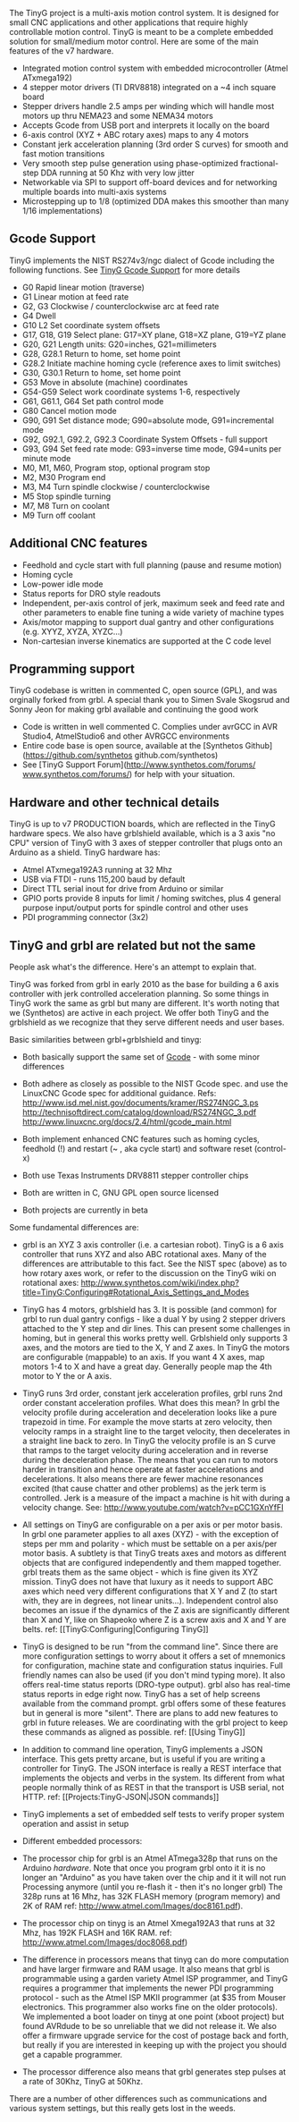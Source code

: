 The TinyG project is a multi-axis motion control system. It is designed for small CNC applications and other applications that require highly controllable motion control. TinyG is meant to be a complete embedded solution for small/medium motor control. Here are some of the main features of the v7 hardware.

* Integrated motion control system with embedded microcontroller (Atmel ATxmega192) 
* 4 stepper motor drivers (TI DRV8818) integrated on a ~4 inch square board 
* Stepper drivers handle 2.5 amps per winding which will handle most motors up thru NEMA23 and some NEMA34 motors 
* Accepts Gcode from USB port and interprets it locally on the board 
* 6-axis control (XYZ + ABC rotary axes) maps to any 4 motors
* Constant jerk acceleration planning (3rd order S curves) for smooth and fast motion transitions
* Very smooth step pulse generation using phase-optimized fractional-step DDA running at 50 Khz with very low jitter
* Networkable via SPI to support off-board devices and for networking multiple boards into multi-axis systems
* Microstepping up to 1/8 (optimized DDA makes this smoother than many 1/16 implementations)

## Gcode Support
TinyG implements the NIST RS274v3/ngc dialect of Gcode including the following functions. See [TinyG Gcode Support](https://github.com/synthetos/TinyG/wiki/TinyG-Gcode-Support) for more details 

* G0 Rapid linear motion (traverse)
* G1 Linear motion at feed rate
* G2, G3 Clockwise / counterclockwise arc at feed rate
* G4 Dwell
* G10 L2 Set coordinate system offsets 
* G17, G18, G19 Select plane: G17=XY plane, G18=XZ plane, G19=YZ plane
* G20, G21 Length units: G20=inches, G21=millimeters
* G28, G28.1 Return to home, set home point
* G28.2 Initiate machine homing cycle (reference axes to limit switches)
* G30, G30.1 Return to home, set home point
* G53 Move in absolute (machine) coordinates
* G54-G59 Select work coordinate systems 1-6, respectively
* G61, G61.1, G64 Set path control mode
* G80 Cancel motion mode
* G90, G91 Set distance mode; G90=absolute mode, G91=incremental mode 
* G92, G92.1, G92.2, G92.3 Coordinate System Offsets - full support
* G93, G94 Set feed rate mode: G93=inverse time mode, G94=units per minute mode 
* M0, M1, M60, Program stop, optional program stop
* M2, M30 Program end
* M3, M4 Turn spindle clockwise / counterclockwise
* M5 Stop spindle turning
* M7, M8 Turn on coolant
* M9 Turn off coolant

## Additional CNC features
* Feedhold and cycle start with full planning (pause and resume motion) 
* Homing cycle 
* Low-power idle mode 
* Status reports for DRO style readouts 
* Independent, per-axis control of jerk, maximum seek and feed rate and other parameters to enable fine tuning a wide variety of machine types 
* Axis/motor mapping to support dual gantry and other configurations (e.g. XYYZ, XYZA, XYZC...) 
* Non-cartesian inverse kinematics are supported at the C code level

## Programming support
TinyG codebase is written in commented C, open source (GPL), and was orginally forked from grbl. A special thank you to Simen Svale Skogsrud and Sonny Jeon for making grbl available and continuing the good work 

* Code is written in well commented C. Complies under avrGCC in AVR Studio4, AtmelStudio6 and other AVRGCC environments
* Entire code base is open source, available at the [Synthetos Github](https://github.com/synthetos github.com/synthetos)
* See [TinyG Support Forum](http://www.synthetos.com/forums/ www.synthetos.com/forums/) for help with your situation. 

## Hardware and other technical details
TinyG is up to v7 PRODUCTION boards, which are reflected in the TinyG hardware specs. We also have grblshield available, which is a 3 axis "no CPU" version of TinyG with 3 axes of stepper controller that plugs onto an Arduino as a shield. TinyG hardware has:

* Atmel ATxmega192A3 running at 32 Mhz 
* USB via FTDI - runs 115,200 baud by default 
* Direct TTL serial inout for drive from Arduino or similar 
* GPIO ports provide 8 inputs for limit / homing switches, plus 4 general purpose input/output ports for spindle control and other uses 
* PDI programming connector (3x2) 

## TinyG and grbl are related but not the same
People ask what's the difference. Here's an attempt to explain that.

TinyG was forked from grbl in early 2010 as the base for building a 6 axis controller with jerk controlled acceleration planning. So some things in TinyG work the same as grbl but many are different. It's worth noting that we (Synthetos) are active in each project. We offer both TinyG and the grblshield as we recognize that they serve different needs and user bases.

Basic similarities between grbl+grblshield and tinyg: 

* Both basically support the same set of [Gcode](https://github.com/synthetos/TinyG/wiki/TinyG-Gcode-Support) - with some minor differences

* Both adhere as closely as possible to the NIST Gcode spec. and use the LinuxCNC Gcode spec for additional guidance. Refs:<br>
http://www.isd.mel.nist.gov/documents/kramer/RS274NGC_3.ps<br>
http://technisoftdirect.com/catalog/download/RS274NGC_3.pdf<br>
http://www.linuxcnc.org/docs/2.4/html/gcode_main.html<br>

* Both implement enhanced CNC features such as homing cycles, feedhold (!) and restart (~ , aka cycle start) and software reset (control-x) 
* Both use Texas Instruments DRV8811 stepper controller chips 
* Both are written in C, GNU GPL open source licensed 
* Both projects are currently in beta

Some fundamental differences are: 
* grbl is an XYZ 3 axis controller (i.e. a cartesian robot). TinyG is a 6 axis controller that runs XYZ and also ABC rotational axes. Many of the differences are attributable to this fact. See the NIST spec (above) as to how rotary axes work, or refer to the discussion on the TinyG wiki on rotational axes: http://www.synthetos.com/wiki/index.php?title=TinyG:Configuring#Rotational_Axis_Settings_and_Modes 

* TinyG has 4 motors, grblshield has 3. It is possible (and common) for grbl to run dual gantry configs - like a dual Y by using 2 stepper drivers attached to the Y step and dir lines. This can present some challenges in homing, but in general this works pretty well. Grblshield only supports 3 axes, and the motors are tied to the X, Y and Z axes. In TinyG the motors are configurable (mappable) to an axis. If you want 4 X axes, map motors 1-4 to X and have a great day. Generally people map the 4th motor to Y the or A axis.

* TinyG runs 3rd order, constant jerk acceleration profiles, grbl runs 2nd order constant acceleration profiles. What does this mean? In grbl the velocity profile during acceleration and deceleration looks like a pure trapezoid in time. For example the move starts at zero velocity, then velocity ramps in a straight line to the target velocity, then decelerates in a straight line back to zero. In TinyG the velocity profile is an S curve that ramps to the target velocity during acceleration and in reverse during the deceleration phase. The means that you can run to motors harder in transition and hence operate at faster accelerations and decelerations. It also means there are fewer machine resonances excited (that cause chatter and other problems) as the jerk term is controlled. Jerk is a measure of the impact a machine is hit with during a velocity change. See: http://www.youtube.com/watch?v=pCC1GXnYfFI 

* All settings on TinyG are configurable on a per axis or per motor basis. In grbl one parameter applies to all axes (XYZ) - with the exception of steps per mm and polarity - which must be settable on a per axis/per motor basis. A subtlety is that TinyG treats axes and motors as different objects that are configured independently and them mapped together. grbl treats them as the same object - which is fine given its XYZ mission. TinyG does not have that luxury as it needs to support ABC axes which need very different configurations that X Y and Z (to start with, they are in degrees, not linear units...). Independent control also becomes an issue if the dynamics of the Z axis are significantly different than X and Y, like on Shapeoko where Z is a screw axis and X and Y are belts. ref: [[TinyG:Configuring|Configuring TinyG]] <br>

* TinyG is designed to be run "from the command line". Since there are more configuration settings to worry about it offers a set of mnemonics for configuration, machine state and configuration status inquiries. Full friendly names can also be used (if you don't mind typing more). It also offers real-time status reports (DRO-type output). grbl also has real-time status reports in edge right now. TinyG has a set of help screens available from the command prompt. grbl offers some of these features but in general is more "silent". There are plans to add new features to grbl in future releases. We are coordinating with the grbl project to keep these commands as aligned as possible. ref: [[Using TinyG]]<br> 

* In addition to command line operation, TinyG implements a JSON interface. This gets pretty arcane, but is useful if you are writing a controller for TinyG. The JSON interface is really a REST interface that implements the objects and verbs in the system. Its different from what people normally think of as REST in that the transport is USB serial, not HTTP. ref: [[Projects:TinyG-JSON|JSON commands]]<br>

* TinyG implements a set of embedded self tests to verify proper system operation and assist in setup

* Different embedded processors:
 * The processor chip for grbl is an Atmel ATmega328p that runs on the Arduino *hardware*. Note that once you program grbl onto it it is no longer an "Arduino" as you have taken over the chip and it it will not run Processing anymore (until you re-flash it - then it's no longer grbl) The 328p runs at 16 Mhz, has 32K FLASH memory (program memory) and 2K of RAM ref: http://www.atmel.com/Images/doc8161.pdf). 
 * The processor chip on tinyg is an Atmel Xmega192A3 that runs at 32 Mhz, has 192K FLASH and 16K RAM. ref: http://www.atmel.com/Images/doc8068.pdf) 
 * The difference in processors means that tinyg can do more computation and have larger firmware and RAM usage. It also means that grbl is programmable using a garden variety Atmel ISP programmer, and TinyG requires a programmer that implements the newer PDI programming protocol - such as the Atmel ISP MKII programmer (at $35 from Mouser electronics. This programmer also works fine on the older protocols). We implemented a boot loader on tinyg at one point (xboot project) but found AVRdude to be so unreliable that we did not release it. We also offer a firmware upgrade service for the cost of postage back and forth, but really if you are interested in keeping up with the project you should get a capable programmer. 
 * The processor difference also means that grbl generates step pulses at a rate of 30Khz, TinyG at 50Khz. 

There are a number of other differences such as communications and various system settings, but this really gets lost in the weeds.